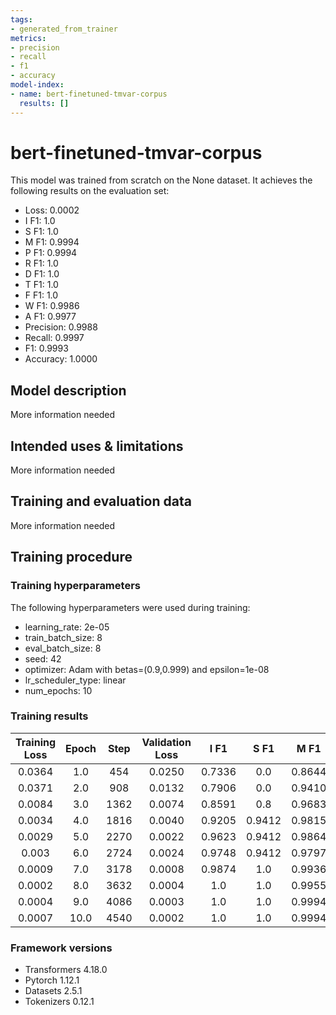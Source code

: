 ```yaml
---
tags:
- generated_from_trainer
metrics:
- precision
- recall
- f1
- accuracy
model-index:
- name: bert-finetuned-tmvar-corpus
  results: []
---
```


<!-- This model card has been generated automatically according to the information the Trainer had access to. You
should probably proofread and complete it, then remove this comment. -->

# bert-finetuned-tmvar-corpus

This model was trained from scratch on the None dataset.
It achieves the following results on the evaluation set:
- Loss: 0.0002
- I F1: 1.0
- S F1: 1.0
- M F1: 0.9994
- P F1: 0.9994
- R F1: 1.0
- D F1: 1.0
- T F1: 1.0
- F F1: 1.0
- W F1: 0.9986
- A F1: 0.9977
- Precision: 0.9988
- Recall: 0.9997
- F1: 0.9993
- Accuracy: 1.0000

## Model description

More information needed

## Intended uses & limitations

More information needed

## Training and evaluation data

More information needed

## Training procedure

### Training hyperparameters

The following hyperparameters were used during training:
- learning_rate: 2e-05
- train_batch_size: 8
- eval_batch_size: 8
- seed: 42
- optimizer: Adam with betas=(0.9,0.999) and epsilon=1e-08
- lr_scheduler_type: linear
- num_epochs: 10

### Training results

| Training Loss | Epoch | Step | Validation Loss | I F1   | S F1   | M F1   | P F1   | R F1   | D F1 | T F1   | F F1   | W F1   | A F1   | Precision | Recall | F1     | Accuracy |
|:-------------:|:-----:|:----:|:---------------:|:------:|:------:|:------:|:------:|:------:|:----:|:------:|:------:|:------:|:------:|:---------:|:------:|:------:|:--------:|
| 0.0364        | 1.0   | 454  | 0.0250          | 0.7336 | 0.0    | 0.8644 | 0.8347 | 0.9246 | 0.0  | 0.8854 | 0.0    | 0.9041 | 0.9774 | 0.8595    | 0.8618 | 0.8607 | 0.9927   |
| 0.0371        | 2.0   | 908  | 0.0132          | 0.7906 | 0.0    | 0.9410 | 0.8785 | 0.9947 | 0.0  | 0.9509 | 0.4118 | 0.9615 | 0.9931 | 0.9068    | 0.9236 | 0.9151 | 0.9960   |
| 0.0084        | 3.0   | 1362 | 0.0074          | 0.8591 | 0.8    | 0.9683 | 0.9585 | 0.9894 | 0.0  | 0.9677 | 0.8636 | 0.9719 | 0.9954 | 0.9463    | 0.9635 | 0.9548 | 0.9977   |
| 0.0034        | 4.0   | 1816 | 0.0040          | 0.9205 | 0.9412 | 0.9815 | 0.9735 | 1.0    | 0.8  | 0.9656 | 0.9778 | 0.9830 | 0.9977 | 0.9636    | 0.9818 | 0.9726 | 0.9987   |
| 0.0029        | 5.0   | 2270 | 0.0022          | 0.9623 | 0.9412 | 0.9864 | 0.9836 | 0.9947 | 0.8  | 0.9837 | 0.9333 | 0.9859 | 0.9977 | 0.9793    | 0.9865 | 0.9829 | 0.9992   |
| 0.003         | 6.0   | 2724 | 0.0024          | 0.9748 | 0.9412 | 0.9797 | 0.9789 | 1.0    | 0.8  | 0.9887 | 0.9333 | 0.9879 | 0.9954 | 0.9748    | 0.9903 | 0.9825 | 0.9991   |
| 0.0009        | 7.0   | 3178 | 0.0008          | 0.9874 | 1.0    | 0.9936 | 0.9951 | 1.0    | 1.0  | 0.9975 | 1.0    | 0.9936 | 0.9977 | 0.9927    | 0.9959 | 0.9943 | 0.9997   |
| 0.0002        | 8.0   | 3632 | 0.0004          | 1.0    | 1.0    | 0.9955 | 0.9976 | 1.0    | 1.0  | 0.9987 | 1.0    | 0.9964 | 0.9977 | 0.9956    | 0.9991 | 0.9974 | 0.9999   |
| 0.0004        | 9.0   | 4086 | 0.0003          | 1.0    | 1.0    | 0.9994 | 0.9994 | 1.0    | 1.0  | 1.0    | 1.0    | 0.9979 | 0.9977 | 0.9985    | 0.9997 | 0.9991 | 1.0000   |
| 0.0007        | 10.0  | 4540 | 0.0002          | 1.0    | 1.0    | 0.9994 | 0.9994 | 1.0    | 1.0  | 1.0    | 1.0    | 0.9986 | 0.9977 | 0.9988    | 0.9997 | 0.9993 | 1.0000   |


### Framework versions

- Transformers 4.18.0
- Pytorch 1.12.1
- Datasets 2.5.1
- Tokenizers 0.12.1
